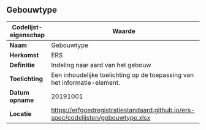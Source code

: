 ﻿## Gebouwtype
| **Codelijst-eigenschap** | **Waarde** |
| ---- | ---- |
| **Naam** | Gebouwtype |
| **Herkomst** | ERS |
| **Definitie** | Indeling naar aard van het gebouw |
| **Toelichting** | Een inhoudelijke toelichting op de toepassing van het informatie-element. |
| **Datum opname** | 20191001 |
| **Locatie** | https://erfgoedregistratiestandaard.github.io/ers-spec/codelijsten/gebouwtype.xlsx |
